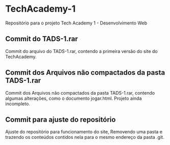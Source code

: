 # TechAcademy-1
Repositório para o projeto Tech Academy 1 - Desenvolvimento Web

## Commit do TADS-1.rar
Commit do arquivo do TADS-1.rar, contendo a primeira versão do site do TechAcademy.

## Commit dos Arquivos não compactados da pasta TADS-1.rar
Commit dos Arquivos não compactados da pasta TADS-1.rar, contendo algumas alterações, como o documento jogar.html.
Projeto ainda incompleto.

## Commit para ajuste do repositório
Ajuste do repositório para funcionamento do site, Removendo uma pasta e trazendo os conteúdos contidos nela para o mesmo endereço da pasta .git.